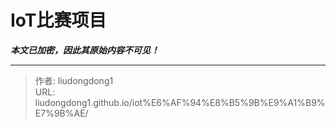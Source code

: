 # IoT比赛项目

***本文已加密，因此其原始内容不可见！***

---

> 作者: liudongdong1  
> URL: liudongdong1.github.io/iot%E6%AF%94%E8%B5%9B%E9%A1%B9%E7%9B%AE/  

